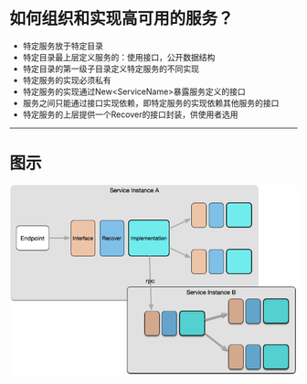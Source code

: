 # 如何组织和实现高可用的服务？
* 特定服务放于特定目录
* 特定目录最上层定义服务的：使用接口，公开数据结构
* 特定目录的第一级子目录定义特定服务的不同实现
* 特定服务的实现必须私有
* 特定服务的实现通过New\<ServiceName\>暴露服务定义的接口
* 服务之间只能通过接口实现依赖，即特定服务的实现依赖其他服务的接口
* 特定服务的上层提供一个Recover的接口封装，供使用者选用

---
# 图示
![Services](./services.png)
